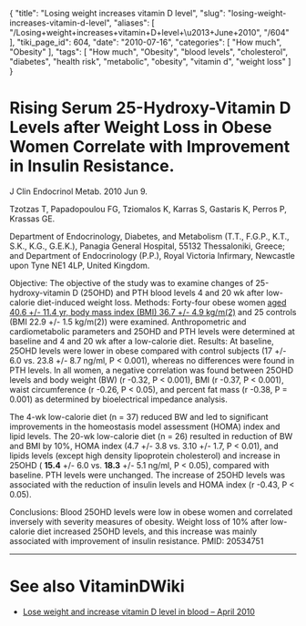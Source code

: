 {
    "title": "Losing weight increases vitamin D level",
    "slug": "losing-weight-increases-vitamin-d-level",
    "aliases": [
        "/Losing+weight+increases+vitamin+D+level+\u2013+June+2010",
        "/604"
    ],
    "tiki_page_id": 604,
    "date": "2010-07-16",
    "categories": [
        "How much",
        "Obesity"
    ],
    "tags": [
        "How much",
        "Obesity",
        "blood levels",
        "cholesterol",
        "diabetes",
        "health risk",
        "metabolic",
        "obesity",
        "vitamin d",
        "weight loss"
    ]
}


# Rising Serum 25-Hydroxy-Vitamin D Levels after Weight Loss in Obese Women Correlate with Improvement in Insulin Resistance.

J Clin Endocrinol Metab. 2010 Jun 9. 

Tzotzas T, Papadopoulou FG, Tziomalos K, Karras S, Gastaris K, Perros P, Krassas GE.

Department of Endocrinology, Diabetes, and Metabolism (T.T., F.G.P., K.T., S.K., K.G., G.E.K.), Panagia General Hospital, 55132 Thessaloniki, Greece; and Department of Endocrinology (P.P.), Royal Victoria Infirmary, Newcastle upon Tyne NE1 4LP, United Kingdom.

Objective: The objective of the study was to examine changes of 25-hydroxy-vitamin D (25OHD) and PTH blood levels 4 and 20 wk after low-calorie diet-induced weight loss. Methods: Forty-four obese women [aged 40.6 +/- 11.4 yr, body mass index (BMI) 36.7 +/- 4.9 kg/m(2)](aged%2040.6%20+/-%2011.4%20yr,%20body%20mass%20index%20(BMI)%2036.7%20+/-%204.9%20kg/m(2)) and 25 controls (BMI 22.9 +/- 1.5 kg/m(2)) were examined. Anthropometric and cardiometabolic parameters and 25OHD and PTH levels were determined at baseline and 4 and 20 wk after a low-calorie diet. Results: At baseline, 25OHD levels were lower in obese compared with control subjects (17 +/- 6.0 vs. 23.8 +/- 8.7 ng/ml, P < 0.001), whereas no differences were found in PTH levels. In all women, a negative correlation was found between 25OHD levels and body weight (BW) (r -0.32, P < 0.001), BMI (r -0.37, P < 0.001), waist circumference (r -0.26, P < 0.05), and percent fat mass (r -0.38, P = 0.001) as determined by bioelectrical impedance analysis. 

The 4-wk low-calorie diet (n = 37) reduced BW and led to significant improvements in the homeostasis model assessment (HOMA) index and lipid levels. The 20-wk low-calorie diet (n = 26) resulted in reduction of BW and BMI by 10%, HOMA index (4.7 +/- 3.8 vs. 3.10 +/- 1.7, P < 0.01), and lipids levels (except high density lipoprotein cholesterol) and increase in 25OHD ( **15.4** +/- 6.0 vs.  **18.3**  +/- 5.1 ng/ml, P < 0.05), compared with baseline. PTH levels were unchanged. The increase of 25OHD levels was associated with the reduction of insulin levels and HOMA index (r -0.43, P < 0.05). 

Conclusions: Blood 25OHD levels were low in obese women and correlated inversely with severity measures of obesity. Weight loss of 10% after low-calorie diet increased 25OHD levels, and this increase was mainly associated with improvement of insulin resistance. PMID: 20534751 

- - - - - - 

# See also VitaminDWiki

* [Lose weight and increase vitamin D level in blood – April 2010](/posts/lose-weight-and-increase-vitamin-d-level-in-blood)